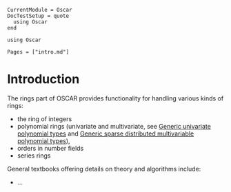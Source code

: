 ```@meta
CurrentModule = Oscar
DocTestSetup = quote
  using Oscar
end
```

```@setup oscar
using Oscar
```

```@contents
Pages = ["intro.md"]
```

# Introduction

The rings part of OSCAR provides functionality for handling
various kinds of rings: 
- the ring of integers
- polynomial rings (univariate and multivariate, see [Generic univariate polynomial types](@ref) and [Generic sparse distributed multivariable polynomial types](@ref)),
- orders in number fields
- series rings

General textbooks offering details on theory and algorithms include:
- ...
